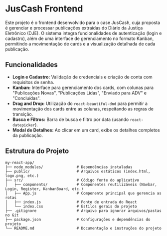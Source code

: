 # JusCash Frontend

Este projeto é o frontend desenvolvido para o case JusCash, cuja proposta é gerenciar e processar publicações extraídas do Diário da Justiça Eletrônico (DJE). O sistema integra funcionalidades de autenticação (login e cadastro), além de uma interface de gerenciamento no formato Kanban, permitindo a movimentação de cards e a visualização detalhada de cada publicação.

## Funcionalidades

- **Login e Cadastro:** Validação de credenciais e criação de conta com requisitos de senha.
- **Kanban:** Interface para gerenciamento dos cards, com colunas para "Publicações Novas", "Publicações Lidas", "Enviado para ADV" e "Concluídas".
- **Drag and Drop:** Utilização do `react-beautiful-dnd` para permitir a movimentação dos cards entre as colunas, respeitando as regras de transição.
- **Busca e Filtros:** Barra de busca e filtro por data (usando `react-datepicker`).
- **Modal de Detalhes:** Ao clicar em um card, exibe os detalhes completos da publicação.

## Estrutura do Projeto

```plaintext
my-react-app/
├── node_modules/               # Dependências instaladas
├── public/                     # Arquivos estáticos (index.html, logo.png, etc.)
├── src/                        # Código fonte do aplicativo
│   ├── components/             # Componentes reutilizáveis (Navbar, Login, Register, KanbanBoard, etc.)
│   ├── App.js                  # Componente principal que gerencia as rotas
│   ├── index.js                # Ponto de entrada do React
│   └── index.css               # Estilos gerais do projeto
├── .gitignore                  # Arquivo para ignorar arquivos/pastas no Git
├── package.json                # Configurações e dependências do projeto
└── README.md                   # Documentação e instruções do projeto
